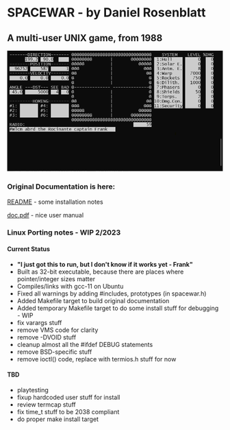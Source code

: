
# SPACEWAR - by Daniel Rosenblatt

## A multi-user UNIX game, from 1988

![screenshot](img/spacewar.png)

### Original Documentation is here:
[README](src/README) - some installation notes

[doc.pdf](src/doc.pdf) - nice user manual

### Linux Porting notes - WIP 2/2023

#### Current Status
- **"I just got this to run, but I don't know if it works yet - Frank"**
- Built as 32-bit executable, because there are places where pointer/integer sizes matter
- Compiles/links with gcc-11 on Ubuntu
- Fixed all warnings by adding #includes, prototypes (in spacewar.h)
- Added Makefile target to build original documentation
- Added temporary Makefile target to do some install stuff for debugging - WIP
- fix varargs stuff
- remove VMS code for clarity
- remove -DVOID stuff
- cleanup almost all the #ifdef DEBUG statements
- remove BSD-specific stuff
- remove ioctl() code, replace with termios.h stuff for now

#### TBD 
- playtesting
- fixup hardcoded user stuff for install
- review termcap stuff
- fix time_t stuff to be 2038 compliant
- do proper make install target





